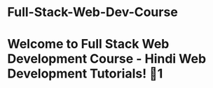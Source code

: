 # Full-Stack-Web-Dev-Course
<h1> Welcome to Full Stack Web Development Course - Hindi Web Development Tutorials! 🚀1</h1>

